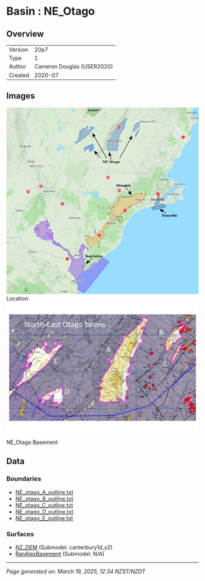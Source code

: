 # Basin : NE_Otago

## Overview
|         |                     |
|---------|---------------------|
| Version | 20p7           |
| Type    | 1        |
| Author  | Cameron Douglas (USER2020)            |
| Created | 2020-07           |


## Images
![](../images/basins/SI_se.png) Location
![](../images/basins/ne_otago_basins_classification-page-001.jpg) NE_Otago Basement

## Data
### Boundaries
- [NE_otago_A_outline.txt](../../velocity_modelling/Data/USER20_BASINS/NE_otago/NE_otago_A_outline.txt)
- [NE_otago_B_outline.txt](../../velocity_modelling/Data/USER20_BASINS/NE_otago/NE_otago_B_outline.txt)
- [NE_otago_C_outline.txt](../../velocity_modelling/Data/USER20_BASINS/NE_otago/NE_otago_C_outline.txt)
- [NE_otago_D_outline.txt](../../velocity_modelling/Data/USER20_BASINS/NE_otago/NE_otago_D_outline.txt)
- [NE_otago_E_outline.txt](../../velocity_modelling/Data/USER20_BASINS/NE_otago/NE_otago_E_outline.txt)

### Surfaces
- [NZ_DEM](../../velocity_modelling/Data/DEM/NZ_DEM_HD.in) (Submodel: canterbury1d_v2)
- [RanAlexBasement](../../velocity_modelling/Data/USER20_BASINS/ran-alex_proj_WGS84.in) (Submodel: N/A)

---
*Page generated on: March 19, 2025, 12:34 NZST/NZDT*
